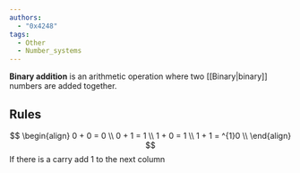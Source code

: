 ```yaml
---
authors:
  - "0x4248"
tags:
  - Other
  - Number_systems
---
```

**Binary addition** is an arithmetic operation where two [[Binary|binary]] numbers are added together.

## Rules
$$
\begin{align}
0 + 0 = 0 \\
0 + 1 = 1 \\
1 + 0 = 1 \\
1 + 1 = ^{1}0 \\
\end{align}
$$
If there is a carry add 1 to the next column
